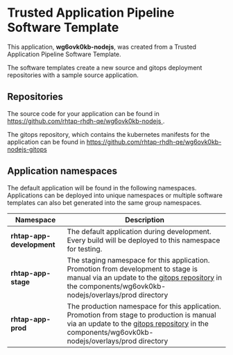 # Trusted Application Pipeline Software Template

This application, **wg6ovk0kb-nodejs**, was created from a Trusted Application Pipeline Software Template.

The software templates create a new source and gitops deployment repositories with a sample source application. 

## Repositories

The source code for your application can be found in [https://github.com/rhtap-rhdh-qe/wg6ovk0kb-nodejs ](https://github.com/rhtap-rhdh-qe/wg6ovk0kb-nodejs ).
 
The gitops repository, which contains the kubernetes manifests for the application can be found in 
[https://github.com/rhtap-rhdh-qe/wg6ovk0kb-nodejs-gitops ](https://github.com/rhtap-rhdh-qe/wg6ovk0kb-nodejs-gitops ) 

## Application namespaces 

The default application will be found in the following namespaces. Applications can be deployed into unique namespaces or multiple software templates can also bet generated into the same group namespaces.  

|  Namespace   |  Description   |  
| -------- | -------- |   
| **rhtap-app-development** | The default application during development. Every build will be deployed to this namespace for testing. | 
| **rhtap-app-stage** | The staging namespace for this application. Promotion from development to stage is manual via an update to the [gitops repository](https://github.com/rhtap-rhdh-qe/wg6ovk0kb-nodejs-gitops ) in the components/wg6ovk0kb-nodejs/overlays/prod directory |  
| **rhtap-app-prod** | The production namespace for this application. Promotion from stage to production is manual via an update to the [gitops repository](https://github.com/rhtap-rhdh-qe/wg6ovk0kb-nodejs-gitops ) in the components/wg6ovk0kb-nodejs/overlays/prod directory | 